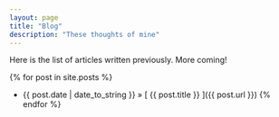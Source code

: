 ```yaml
---
layout: page
title: "Blog"
description: "These thoughts of mine"
---
```


Here is the list of articles written previously. More coming!

{% for post in site.posts %}
  * {{ post.date | date_to_string }} &raquo; [ {{ post.title }} ]({{ post.url }})
{% endfor %}
